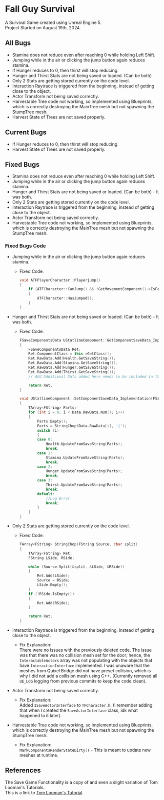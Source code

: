 # Fall Guy Survival

A Survival Game created using Unreal Engine 5.  
Project Started on August 19th, 2024.

## All Bugs
- Stamina does not reduce even after reaching 0 while holding Left Shift.
- Jumping while in the air or clicking the jump button again reduces stamina.
- If Hunger reduces to 0, then thirst will stop reducing.
- Hunger and Thirst Stats are not being saved or loaded. (Can be both)
- Only 2 Stats are getting stored currently on the code level.
- Interaction Raytrace is triggered from the beginning, instead of getting close to the object.
- Actor Transform not being saved correctly.
- Harvestable Tree code not working, so implemented using Blueprints, which is correctly destroying the MainTree mesh but not spawning the StumpTree mesh.
- Harvest State of Trees are not saved properly.

## Current Bugs
- If Hunger reduces to 0, then thirst will stop reducing.
- Harvest State of Trees are not saved properly.

## Fixed Bugs
- Stamina does not reduce even after reaching 0 while holding Left Shift.
- Jumping while in the air or clicking the jump button again reduces stamina.
- Hunger and Thirst Stats are not being saved or loaded. (Can be both) - It was both.
- Only 2 Stats are getting stored currently on the code level.
- Interaction Raytrace is triggered from the beginning, instead of getting close to the object.
- Actor Transform not being saved correctly.
- Harvestable Tree code not working, so implemented using Blueprints, which is correctly destroying the MainTree mesh but not spawning the StumpTree mesh.

### Fixed Bugs Code
- Jumping while in the air or clicking the jump button again reduces stamina.

  - Fixed Code:  
    ```cpp
    void ATFPlayerCharacter::Playerjump()
    {
        if (ATFCharacter::CanJump() && !GetMovementComponent()->IsFalling())
        {
            ATFCharacter::HasJumped();
        }
    }
    ```

- Hunger and Thirst Stats are not being saved or loaded. (Can be both) - It was both.

  - Fixed Code:
    ```cpp
    FSaveComponentsData UStatlineComponent::GetComponentSaveData_Implementation()
    {
        FSaveComponentsData Ret;
        Ret.ComponentClass = this->GetClass();
        Ret.RawData.Add(Health.GetSaveString());
        Ret.RawData.Add(Stamina.GetSaveString());
        Ret.RawData.Add(Hunger.GetSaveString());
        Ret.RawData.Add(Thirst.GetSaveString());
        // Add Additional Data added here needs to be included in the SetComponentsSaveData_Implementation().

        return Ret;
    }

    void UStatlineComponent::SetComponentSaveData_Implementation(FSaveComponentsData Data)
    {
        TArray<FString> Parts;
        for (int i = 0; i < Data.RawData.Num(); i++)
        {
            Parts.Empty();
            Parts = StringChop(Data.RawData[i], '|');
            switch (i)
            {
            case 0:
                Health.UpdateFromSaveString(Parts);
                break;
            case 1:
                Stamina.UpdateFromSaveString(Parts);
                break;
            case 2:
                Hunger.UpdateFromSaveString(Parts);
                break;
            case 3:
                Thirst.UpdateFromSaveString(Parts);
                break;
            default:
                //Log Error
                break;
            }
        }
    }
    ```

- Only 2 Stats are getting stored currently on the code level.

  - Fixed Code:
    ```cpp
    TArray<FString> StringChop(FString Source, char split)
    {
        TArray<FString> Ret;
        FString LSide, RSide;

        while (Source.Split(&split, &LSide, &RSide))
        {
            Ret.Add(LSide);
            Source = RSide;
            LSide.Empty();
        }
        if (!RSide.IsEmpty())
        {
            Ret.Add(RSide);
        }

        return Ret;
    }
    ```

- Interaction Raytrace is triggered from the beginning, instead of getting close to the object.

  - Fix Explanation:  
    There were no issues with the previously deleted code. The issue was that there was no collision mesh set for the door; hence, the `InteractableActors` array was not populating with the objects that have `InteractionInterface` implemented. I was unaware that the meshes from Quixel Bridge did not have preset collision, which is why I did not add a collision mesh using C++. (Currently removed all `UE_LOG` logging from previous commits to keep the code clean).

- Actor Transform not being saved correctly.

  - Fix Explanation:  
    Added `ISaveActorInterface` to `TFCharacter.h`. (I remember adding that when I created the `SaveActorInterface` class, idk what happened to it later).

- Harvestable Tree code not working, so implemented using Blueprints, which is correctly destroying the MainTree mesh but not spawning the StumpTree mesh.

  - Fix Explanation:  
    `MarkComponentsRenderStateDirty()` - This is meant to update new meshes at runtime.

## References
The Save Game Functionality is a copy of and even a slight variation of Tom Looman's Tutorials.  
This is a link to [Tom Looman's Tutorial][1].

[1]: https://www.tomlooman.com/unreal-engine-cpp-save-system/
